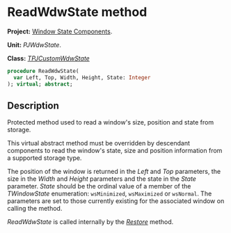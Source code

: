 # ReadWdwState method #

**Project:** [Window State Components](../API.md).

**Unit:** _PJWdwState_.

**Class:** _[TPJCustomWdwState](./TPJCustomWdwState.md)_

```pascal
procedure ReadWdwState(
  var Left, Top, Width, Height, State: Integer
); virtual; abstract;
```

## Description ##

Protected method used to read a window's size, position and state from storage.

This virtual abstract method must be overridden by descendant components to read the window's state, size and position information from a supported storage type.

The position of the window is returned in the _Left_ and _Top_ parameters, the size in the _Width_ and _Height_ parameters and the state in the _State_ parameter. _State_ should be the ordinal value of a member of the _TWindowState_ enumeration: `wsMinimized`, `wsMaximized` or `wsNormal`. The parameters are set to those currently existing for the associated window on calling the method.

_ReadWdwState_ is called internally by the _[Restore](./TPJCustomWdwState-Restore.md)_ method.